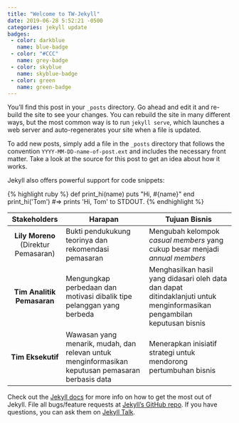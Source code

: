 ```yaml
---
title: "Welcome to TW-Jekyll"
date: 2019-06-28 5:52:21 -0500
categories: jekyll update
badges:
 - color: darkblue
   name: blue-badge
 - color: "#CCC"
   name: grey-badge
 - color: skyblue
   name: skyblue-badge
 - color: green
   name: green-badge
---
```


You’ll find this post in your `_posts` directory. Go ahead and edit it and re-build the site to see your changes. You can rebuild the site in many different ways, but the most common way is to run `jekyll serve`, which launches a web server and auto-regenerates your site when a file is updated.

<!--more-->

To add new posts, simply add a file in the `_posts` directory that follows the convention `YYYY-MM-DD-name-of-post.ext` and includes the necessary front matter. Take a look at the source for this post to get an idea about how it works.

Jekyll also offers powerful support for code snippets:

{% highlight ruby %}
def print_hi(name)
  puts "Hi, #{name}"
end
print_hi('Tom')
#=> prints 'Hi, Tom' to STDOUT.
{% endhighlight %}

| <center><b>Stakeholders</b></center>  |  <center><b>Harapan</b></center>        | <center><b>Tujuan Bisnis</b></center> |
|-----------------------|---------------|------|
| <center> <b>Lily Moreno</b> <br> (Direktur Pemasaran) </center>| Bukti pendukukung teorinya dan rekomendasi pemasaran | Mengubah kelompok *casual members* yang cukup besar menjadi *annual members* |
| <center> <b>Tim Analitik Pemasaran</b> | Mengungkap perbedaan dan motivasi dibalik tipe pelanggan yang berbeda | Menghasilkan hasil yang didasari oleh data dan dapat ditindaklanjuti untuk menginformasikan pengambilan keputusan bisnis |
| <center> <b>Tim Eksekutif</b> </center>| Wawasan yang menarik, mudah, dan relevan untuk menginformasikan keputusan pemasaran berbasis data | Menerapkan inisiatif strategi untuk mendorong pertumbuhan bisnis |


Check out the [Jekyll docs][jekyll-docs] for more info on how to get the most out of Jekyll. File all bugs/feature requests at [Jekyll’s GitHub repo][jekyll-gh]. If you have questions, you can ask them on [Jekyll Talk][jekyll-talk].

[jekyll-docs]: http://jekyllrb.com/docs/home
[jekyll-gh]:   https://github.com/jekyll/jekyll
[jekyll-talk]: https://talk.jekyllrb.com/
